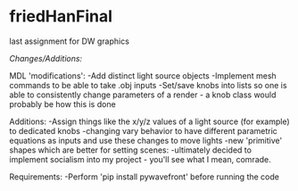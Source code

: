 # friedHanFinal
last assignment for DW graphics

*Changes/Additions:*

MDL 'modifications':
-Add distinct light source objects
-Implement mesh commands to be able to take .obj inputs
-Set/save knobs into lists so one is able to consistently change parameters of a render - a knob class would probably be how this is done

Additions:
-Assign things like the x/y/z values of a light source (for example) to dedicated knobs
-changing vary behavior to have different parametric equations as inputs and use these changes to move lights
-new 'primitive' shapes which are better for setting scenes:
  -ultimately decided to implement socialism into my project - you'll see what I mean, comrade.

Requirements:
-Perform 'pip install pywavefront' before running the code
